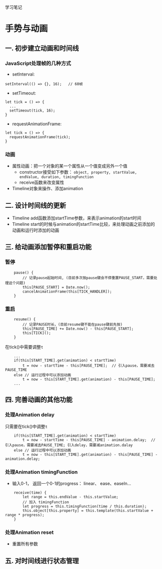 学习笔记
# 手势与动画
## 一. 初步建立动画和时间线
### JavaScript处理帧的几种方式
+ setInterval: 
```
setInterval(() => {}, 16);   // 60帧
```
+ setTimeout:
```
let tick = () => {
  ...
  setTimeout(tick, 16);
}
```
+ requestAnimationFrame:
```
let tick = () => {
  requestAnimationFrame(tick);
}
```
### 动画
+ 属性动画：把一个对象的某一个属性从一个值变成另外一个值
  - constructor接受如下参数： `object, property, startValue, endValue, duration, timingFunction`
  - receive函数来改变属性
+ Timeline对象来操作、添加animation
## 二. 设计时间线的更新
+ Timeline add函数添加startTime参数，来表示animation的start时间
+ Timeline start的时候与animation的startTime比较，来处理动画之前添加的动画和运行时添加的动画
## 三. 给动画添加暂停和重启功能
### 暂停
```
    pause() {
        // 记录pause起始时间, (目前多次按pause键会不停重置PAUSE_START，需要处理这个问题)
        this[PAUSE_START] = Date.now();
        cancelAnimationFrame(this[TICK_HANDLER]);
    }
```
### 重启
```
    resume() {
        // 记录PAUSE时长，(目前resume键不能在pause键前先按)
        this[PAUSE_TIME] += Date.now() - this[PAUSE_START];
        this[TICK]();
    }
```
在tick()中需要调整`t`
```
    ...
    if(this[START_TIME].get(animation) < startTime)
        t = now - startTime - this[PAUSE_TIME];  // 引入pause，需要减去PAUSE_TIME
    else // 运行过程中可以添加动画
        t = now - this[START_TIME].get(animation) - this[PAUSE_TIME];
    ...
```
## 四. 完善动画的其他功能
### 处理Animation delay
只需要在tick()中调整`t`
```
    if(this[START_TIME].get(animation) < startTime)
        t = now - startTime - this[PAUSE_TIME] - animation.delay;  // 引入pause，需要减去PAUSE_TIME; 引入delay，需要减animation.dalay
    else // 运行过程中可以添加动画
        t = now - this[START_TIME].get(animation) - this[PAUSE_TIME] - animation.delay;
```
### 处理Animation timingFunction
+ 输入0-1， 返回一个0-1的progress： linear、 ease、easeIn...
```
    receive(time) {
        let range = this.endValue - this.startValue;
        // 加入 timingFunction
        let progress = this.timingFunction(time / this.duration);
        this.object[this.property] = this.template(this.startValue + range * progress);
    }
```
### 处理Animation reset
+ 重置所有参数

## 五. 对时间线进行状态管理
